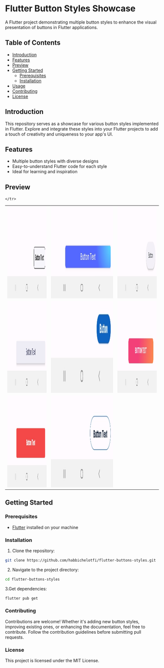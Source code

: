 # Flutter Button Styles Showcase

A Flutter project demonstrating multiple button styles to enhance the visual presentation of buttons in Flutter applications.

## Table of Contents
- [Introduction](#introduction)
- [Features](#features)
- [Preview](#preview)
- [Getting Started](#getting-started)
  - [Prerequisites](#prerequisites)
  - [Installation](#installation)
- [Usage](#usage)
- [Contributing](#contributing)
- [License](#license)

## Introduction

This repository serves as a showcase for various button styles implemented in Flutter. Explore and integrate these styles into your Flutter projects to add a touch of creativity and uniqueness to your app's UI.

## Features

- Multiple button styles with diverse designs
- Easy-to-understand Flutter code for each style
- Ideal for learning and inspiration

## Preview

<table>
  <tr style="border:0;">
    <td>
      <img src="https://github.com/habbichelotfi/flutter-buttons-styles/blob/master/screenshots/Screenshot_20231110-001048.jpg" alt="Feature Graphic - Dark Theme" height="300">
    </td>
    <td>
   <img src="https://github.com/habbichelotfi/flutter-buttons-styles/blob/master/screenshots/Screenshot_20231110-001053.jpg" alt="Feature Graphic - Dark Theme" height="300">
    </td>
       <td>
   <img src="https://github.com/habbichelotfi/flutter-buttons-styles/blob/master/screenshots/Screenshot_20231110-001100.jpg" alt="Feature Graphic - Dark Theme" height="300">
    </td>
  </tr>
   <tr>
       <td>
   <img src="https://github.com/habbichelotfi/flutter-buttons-styles/blob/master/screenshots/Screenshot_20231110-001105.jpg" alt="Feature Graphic - Dark Theme" height="300">
    </td>
       <td>
   
   <img src="https://github.com/habbichelotfi/flutter-buttons-styles/blob/master/screenshots/Screenshot_20231110-001108.jpg" alt="Feature Graphic - Dark Theme" height="300">
    </td>
     <td>
   
   <img src="https://github.com/habbichelotfi/flutter-buttons-styles/blob/master/screenshots/Screenshot_20231110-001118.jpg" alt="Feature Graphic - Dark Theme" height="300">
    </td>
    </tr>
    <tr >
     <td>
   <img src="https://github.com/habbichelotfi/flutter-buttons-styles/blob/master/screenshots/Screenshot_20231110-001122.jpg" alt="Feature Graphic - Dark Theme" height="300">
    </td>
     <td>
   <img src="https://github.com/habbichelotfi/flutter-buttons-styles/blob/master/screenshots/Screenshot_20231110-001126 (1).jpg" alt="Feature Graphic - Dark Theme" height="300">
    </td>
      
    </tr>
  </table>

## Getting Started

### Prerequisites

- [Flutter](https://flutter.dev/) installed on your machine

### Installation

1. Clone the repository:

```bash
git clone https://github.com/habbichelotfi/flutter-buttons-styles.git
```

2. Navigate to the project directory:
```bash
cd flutter-buttons-styles
```

3.Get dependencies:
```bash
flutter pub get
```
### Contributing
Contributions are welcome! Whether it's adding new button styles, improving existing ones, or enhancing the documentation, feel free to contribute. Follow the contribution guidelines before submitting pull requests.

### License
This project is licensed under the MIT License.



